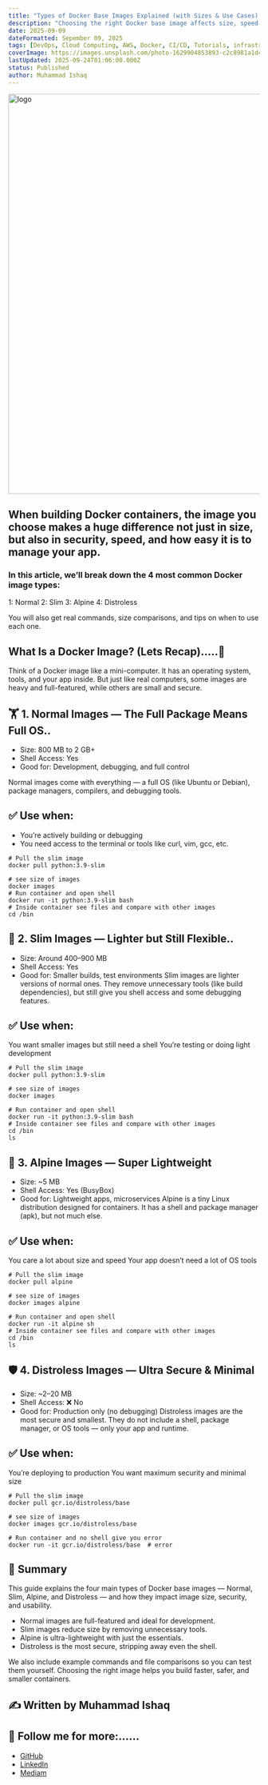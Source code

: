 ```yaml
---
title: "Types of Docker Base Images Explained (with Sizes & Use Cases)..🐳"
description: "Choosing the right Docker base image affects size, speed, and security — from full-featured Normal images to ultra-minimal Distroles"
date: 2025-09-09
dateFormatted: Sepember 09, 2025
tags: [DevOps, Cloud Computing, AWS, Docker, CI/CD, Tutorials, infrastructure]
coverImage: https://images.unsplash.com/photo-1629904853893-c2c8981a1dc5?ixlib=rb-4.0.3&q=85&fm=jpg&crop=entropy&cs=srgb
lastUpdated: 2025-09-24T01:06:00.000Z
status: Published
author: Muhammad Ishaq
---
```


<img src="/assets/images/posts/Docker images-type.webp" alt="logo" width="800"/>


## When building Docker containers, the image you choose makes a huge difference not just in size, but also in security, speed, and how easy it is to manage your app.

### In this article, we’ll break down the 4 most common Docker image types:
1: Normal
2: Slim
3: Alpine
4: Distroless

You will also get real commands, size comparisons, and tips on when to use each one.

## What Is a Docker Image? (Lets Recap)…..🚢
Think of a Docker image like a mini-computer. It has an operating system, tools, and your app inside. But just like real computers, some images are heavy and full-featured, while others are small and secure.

## 🏋️ 1. Normal Images — The Full Package Means Full OS..
- Size: 800 MB to 2 GB+
- Shell Access: Yes
- Good for: Development, debugging, and full control

Normal images come with everything — a full OS (like Ubuntu or Debian), package managers, compilers, and debugging tools.

## ✅ Use when:
- You’re actively building or debugging
- You need access to the terminal or tools like curl, vim, gcc, etc.
```
# Pull the slim image
docker pull python:3.9-slim
```

```
# see size of images
docker images
# Run container and open shell
docker run -it python:3.9-slim bash
# Inside container see files and compare with other images
cd /bin
```
## 🧪 2. Slim Images — Lighter but Still Flexible..
- Size: Around 400–900 MB
- Shell Access: Yes
- Good for: Smaller builds, test environments
Slim images are lighter versions of normal ones. They remove unnecessary tools (like build dependencies), but still give you shell access and some debugging features.

## ✅ Use when:
You want smaller images but still need a shell
You’re testing or doing light development
```
# Pull the slim image
docker pull python:3.9-slim
```
```
# see size of images
docker images
```
```
# Run container and open shell
docker run -it python:3.9-slim bash
# Inside container see files and compare with other images
cd /bin
ls
```

## 🏃 3. Alpine Images — Super Lightweight
- Size: ~5 MB
- Shell Access: Yes (BusyBox)
- Good for: Lightweight apps, microservices
Alpine is a tiny Linux distribution designed for containers. It has a shell and package manager (apk), but not much else.

## ✅ Use when:
You care a lot about size and speed
Your app doesn’t need a lot of OS tools
```
# Pull the slim image
docker pull alpine
```
```
# see size of images
docker images alpine
```
```
# Run container and open shell
docker run -it alpine sh
# Inside container see files and compare with other images
cd /bin
ls
```

## 🛡️ 4. Distroless Images — Ultra Secure & Minimal
- Size: ~2–20 MB
- Shell Access: ❌ No
- Good for: Production only (no debugging)
Distroless images are the most secure and smallest. They do not include a shell, package manager, or OS tools — only your app and runtime.

## ✅ Use when:
You’re deploying to production
You want maximum security and minimal size
```
# Pull the slim image
docker pull gcr.io/distroless/base
```
```
# see size of images
docker images gcr.io/distroless/base
```
```
# Run container and no shell give you error 
docker run -it gcr.io/distroless/base  # error
```

## 📝 Summary
This guide explains the four main types of Docker base images — Normal, Slim, Alpine, and Distroless — and how they impact image size, security, and usability.

- Normal images are full-featured and ideal for development.
- Slim images reduce size by removing unnecessary tools.
- Alpine is ultra-lightweight with just the essentials.
- Distroless is the most secure, stripping away even the shell.

We also include example commands and file comparisons so you can test them yourself. Choosing the right image helps you build faster, safer, and smaller containers.

## ✍️ Written by Muhammad Ishaq

## 📌 Follow me for more:......
- [GitHub](https://github.com/muhammadiishaq)  
- [LinkedIn](https://www.linkedin.com/in/muhammadishaq-khan/)
- [Mediam](https://medium.com/@muhammadishaqpak801)  

